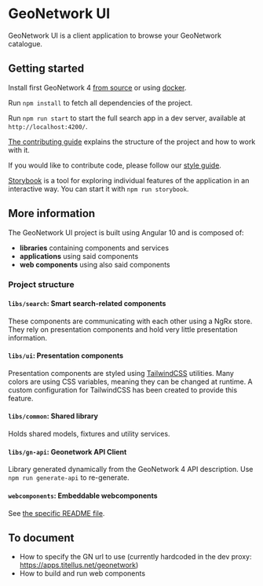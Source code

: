 # GeoNetwork UI

GeoNetwork UI is a client application to browse your GeoNetwork catalogue.

## Getting started

Install first GeoNetwork 4 [from source](https://geonetwork-opensource.org/manuals/trunk/en/maintainer-guide/installing/installing-from-source-code.html#the-quick-way) 
or using [docker](https://github.com/geonetwork/docker-geonetwork/tree/master/4.0.0-alpha.1).

Run `npm install` to fetch all dependencies of the project.

Run `npm run start` to start the full search app in a dev server, available at `http://localhost:4200/`. 

[The contributing guide](CONTRIBUTING.md) explains the structure of the project and how to work with it.

If you would like to contribute code, please follow our [style guide](STYLEGUIDE.md).

[Storybook](https://storybook.js.org) is a tool for exploring individual features of the application in an interactive way.
You can start it with `npm run storybook`.

## More information

The GeoNetwork UI project is built using Angular 10 and is composed of:
* **libraries** containing components and services
* **applications** using said components
* **web components** using also said components

### Project structure

#### `libs/search`: Smart search-related components

These components are communicating with each other using a NgRx store. They rely on presentation components and hold very little
presentation information.

#### `libs/ui`: Presentation components

Presentation components are styled using [TailwindCSS](https://tailwindcss.com/) utilities. Many colors are using CSS variables,
meaning they can be changed at runtime. A custom configuration for TailwindCSS has been created to provide this feature.

#### `libs/common`: Shared library

Holds shared models, fixtures and utility services.

#### `libs/gn-api`: Geonetwork API Client

Library generated dynamically from the GeoNetwork 4 API description. Use `npm run generate-api` to re-generate.

#### `webcomponents`: Embeddable webcomponents

See [the specific README file](webcomponents).

## To document

- How to specify the GN url to use (currently hardcoded in the dev proxy: https://apps.titellus.net/geonetwork)
- How to build and run web components
